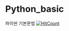 # Python_basic
파이썬 기본문법
[![HitCount](http://hits.dwyl.com/louis-25/Python_basic.svg)](http://hits.dwyl.com/louis-25/Python_basic)
